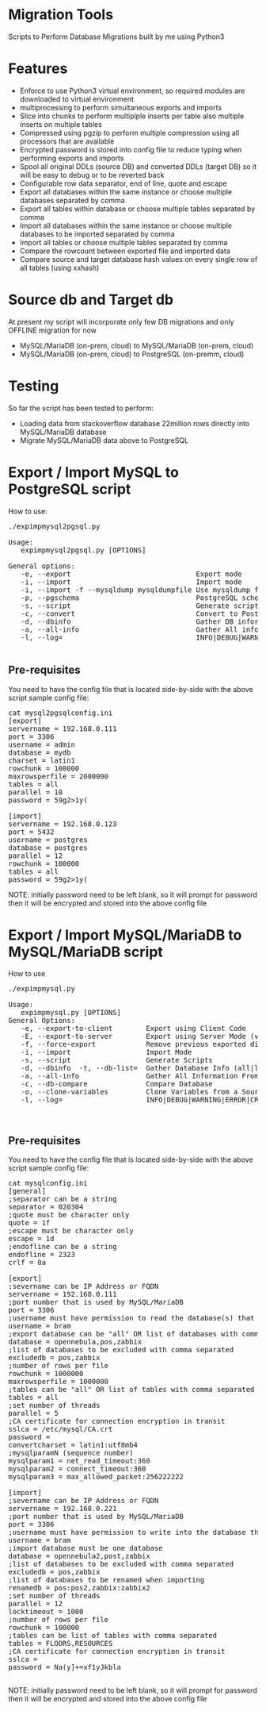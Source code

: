 # Migration Tools
Scripts to Perform Database Migrations built by me using Python3

# Features
- Enforce to use Python3 virtual environment, so required modules are downloaded to virtual environment
- multiprocessing to perform simultaneous exports and imports
- Slice into chunks to perform multiplple inserts per table also multiple inserts on multiple tables
- Compressed using pgzip to perform multiple compression using all processors that are available
- Encrypted password is stored into config file to reduce typing when performing exports and imports
- Spool all original DDLs (source DB) and converted DDLs (target DB) so it will be easy to debug or to be reverted back
- Configurable row data separator, end of line, quote and escape
- Export all databases within the same instance or choose multiple databases separated by comma
- Export all tables within database or choose multiple tables separated by comma
- Import all databases within the same instance or choose multiple databases to be imported separated by comma
- Import all tables or choose multiple tables separated by comma
- Compare the rowcount between exported file and imported data
- Compare source and target database hash values on every single row of all tables (using xxhash)

# Source db and Target db
At present my script will incorporate only few DB migrations and only OFFLINE migration for now
- MySQL/MariaDB (on-prem, cloud) to MySQL/MariaDB (on-prem, cloud)
- MySQL/MariaDB (on-prem, cloud) to PostgreSQL (on-premm, cloud)

# Testing
So far the script has been tested to perform: 
- Loading data from stackoverflow database 22million rows directly into MySQL/MariaDB database
- Migrate MySQL/MariaDB data above to PostgreSQL

# Export / Import MySQL to PostgreSQL script
How to use:

<pre>
./expimpmysql2pgsql.py

Usage:
   expimpmysql2pgsql.py [OPTIONS]

General options:
   -e, --export                              Export mode
   -i, --import                              Import mode
   -i, --import -f --mysqldump mysqldumpfile Use mysqldump file as a source
   -p, --pgschema                            PostgreSQL schema name
   -s, --script                              Generate scripts
   -c, --convert                             Convert to PostgreSQL scripts
   -d, --dbinfo                              Gather DB information
   -a, --all-info                            Gather All information from information_schema
   -l, --log=                                INFO|DEBUG|WARNING|ERROR|CRITICAL

</pre>

## Pre-requisites
You need to have the config file that is located side-by-side with the above script 
sample config file:

<pre>
cat mysql2pgsqlconfig.ini
[export]
servername = 192.168.0.111
port = 3306
username = admin
database = mydb
charset = latin1
rowchunk = 100000
maxrowsperfile = 2000000
tables = all
parallel = 10
password = 59g2>1y(

[import]
servername = 192.168.0.123
port = 5432
username = postgres
database = postgres
parallel = 12
rowchunk = 100000
tables = all
password = 59g2>1y(
</pre>

NOTE: initially password need to be left blank, so it will prompt for password then it will be encrypted and stored into the above config file


# Export / Import MySQL/MariaDB to MySQL/MariaDB script
How to use

<pre>
./expimpmysql.py

Usage:
   expimpmysql.py [OPTIONS]
General Options:
   -e, --export-to-client        Export using Client Code
   -E, --export-to-server        Export using Server Mode (very fast)
   -f, --force-export            Remove previous exported directory and its files
   -i, --import                  Import Mode
   -s, --script                  Generate Scripts
   -d, --dbinfo  -t, --db-list=  Gather Database Info (all|list|db1,db2,dbN)
   -a, --all-info                Gather All Information From information_schema
   -c, --db-compare              Compare Database
   -o, --clone-variables         Clone Variables from a Source to a Target Database
   -l, --log=                    INFO|DEBUG|WARNING|ERROR|CRITICAL

   
</pre>

## Pre-requisites
You need to have the config file that is located side-by-side with the above script 
sample config file:

<pre>
cat mysqlconfig.ini
[general]
;separator can be a string
separator = 020304
;quote must be character only
quote = 1f
;escape must be character only
escape = 1d
;endofline can be a string
endofline = 2323
crlf = 0a

[export]
;severname can be IP Address or FQDN
servername = 192.168.0.111
;port number that is used by MySQL/MariaDB
port = 3306
;username must have permission to read the database(s) that is/are listed here
username = bram
;export database can be "all" OR list of databases with comma separated
database = opennebula,pos,zabbix
;list of databases to be excluded with comma separated
excludedb = pos,zabbix
;number of rows per file
rowchunk = 1000000
maxrowsperfile = 1000000
;tables can be "all" OR list of tables with comma separated
tables = all
;set number of threads
parallel = 5
;CA certificate for connection encryption in transit
sslca = /etc/mysql/CA.crt
password =
convertcharset = latin1:utf8mb4
;mysqlparamN (sequence number)
mysqlparam1 = net_read_timeout:360
mysqlparam2 = connect_timeout:360
mysqlparam3 = max_allowed_packet:256222222

[import]
;severname can be IP Address or FQDN
servername = 192.168.0.221
;port number that is used by MySQL/MariaDB
port = 3306
;username must have permission to write into the database that is listed here
username = bram
;import database must be one database
database = opennebula2,post,zabbix
;list of databases to be excluded with comma separated
excludedb = pos,zabbix
;list of databases to be renamed when importing
renamedb = pos:pos2,zabbix:zabbix2
;set number of threads
parallel = 12
locktimeout = 1000
;number of rows per file
rowchunk = 100000
;tables can be list of tables with comma separated
tables = FLOORS,RESOURCES
;CA certificate for connection encryption in transit
sslca =
password = Na(y]+=xf1yJkbla

</pre>

NOTE: initially password need to be left blank, so it will prompt for password then it will be encrypted and stored into the above config file
